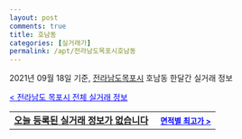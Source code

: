```yaml
---
layout: post
comments: true
title: 호남동
categories: [실거래가]
permalink: /apt/전라남도목포시호남동
---
```


2021년 09월 18일 기준, <a href="/apt/전라남도목포시">전라남도목포시</a> 호남동 한달간 실거래 정보

<a style="color: blue;" href="/apt/전라남도목포시">< 전라남도 목포시 전체 실거래 정보</a>
<!---- start ---->
<table>
  <tr>
    <td colspan="4" style="font-weight: bold;"><a href="/apt/전라남도목포시호남동{name_without_space}">오늘 등록된 실거래 정보가 없습니다</a> &nbsp;&nbsp;&nbsp; <a style="color: blue; font-size: smaller;" href="/apt/전라남도목포시호남동{name_without_space}">면적별 최고가 ></a></td>
  </tr>
    
</table>
<!---- end ---->
    